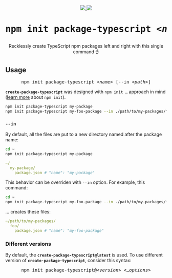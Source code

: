 <p align="center">

  <a href="https://github.com/parzh/create-package-typescript">
    <img src="https://badge.fury.io/gh/parzh%2Fcreate-package-typescript.svg">
  </a>

  <a href="https://www.npmjs.com/package/create-package-typescript">
    <img src="https://badge.fury.io/js/create-package-typescript.svg">
  </a>

</p>

<h1 align="center"><pre>npm init package-typescript <<i>name</i>></pre></h1>
<p align="center">Recklessly create TypeScript npm packages left and right with this single command ☝</p>

## Usage

<pre align="center">
npm init package-typescript <<i>name</i>> [--in <<i>path</i>>]
</pre>

**`create-package-typescript`** was designed with <code>npm init &hellip;</code> approach in mind ([learn more](https://docs.npmjs.com/cli/init) about `npm init`).

```sh
npm init package-typescript my-package
npm init package-typescript my-foo-package --in ./path/to/my-packages/foo
```

### `--in`

By default, all the files are put to a new directory named after the package name:

```sh
cd ~
npm init package-typescript my-package
```

```yml
~/
  my-package/
    package.json # "name": "my-package"
```

This behavior can be overriden with `--in` option. For example, this command:

```sh
cd ~
npm init package-typescript my-foo-package --in ./path/to/my-packages/foo
```

&hellip; creates these files:

```yml
~/path/to/my-packages/
  foo/
    package.json # "name": "my-foo-package"
```

### Different versions

By default, the **`create-package-typescript@latest`** is used. To use different version of **`create-package-typescript`**, consider this syntax:

<pre align="center">
npm init package-typescript@<<i>version</i>> <&hellip;<i>options</i>>
</pre>
